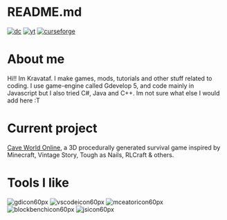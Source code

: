 # README.md

<a href="https://discord.gg/GEprEFWh47" rel="nofollow"><img src="https://img.itch.zone/aW1nLzIwMDIzMTcyLnBuZw==/original/kTP2FV.png" alt="dc" data-canonical-src="https://img.itch.zone/aW1nLzIwMDIzMTcyLnBuZw==/original/kTP2FV.png" style="max-width: 100%;"></a>
<a href="https://www.youtube.com/@kravataf?sub_confirmation=1" rel="nofollow"><img src="https://img.itch.zone/aW1nLzIwMDIzMTc2LnBuZw==/original/OGkPGJ.png" alt="yt" data-canonical-src="https://img.itch.zone/aW1nLzIwMDIzMTc2LnBuZw==/original/OGkPGJ.png" style="max-width: 100%;"></a>
<a href="https://www.curseforge.com/members/kravataf/projects" rel="nofollow"><img src="https://img.itch.zone/aW1nLzIwMDIzMTgxLnBuZw==/original/beDu7K.png" alt="curseforge" data-canonical-src="https://img.itch.zone/aW1nLzIwMDIzMTgxLnBuZw==/original/beDu7K.png" style="max-width: 100%;"></a>
# About me

Hi!! Im Kravataf. I make games, mods, tutorials and other stuff related to coding. I use game-engine called Gdevelop 5,
and code mainly in Javascript but I also tried C#, Java and C++. Im not sure what else I would add here :T

# Current project

[Cave World Online](https://gd.games/kravataf/caveworldonline), a 3D procedurally generated survival game inspired by Minecraft, Vintage Story, Tough as Nails, RLCraft & others.

# Tools I like

![gdicon60px](https://github.com/user-attachments/assets/2a0aa2fe-8ba8-4a75-848b-34c6655998c2)
![vscodeicon60px](https://github.com/user-attachments/assets/76a97481-08af-41e9-a3f7-49fccd89f0cc)
![mceatoricon60px](https://github.com/user-attachments/assets/9ac8d2d0-b022-480f-90bd-5274370f0615)
![blockbenchicon60px](https://github.com/user-attachments/assets/9fede609-ba40-45bd-bb1e-6f2bcbd41b37)
![jsicon60px](https://github.com/user-attachments/assets/ccddcacd-4e33-4475-9574-cf1d367fed08)

<!---
Kravataf/Kravataf is a ✨ special ✨ repository because its `README.md` (this file) appears on your GitHub profile.
You can click the Preview link to take a look at your changes.
--->
